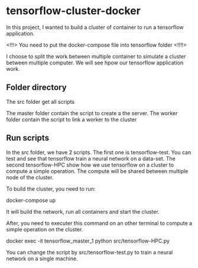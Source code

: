 # tensorflow-cluster-docker

In this project, I wanted to build a cluster of container to run a tensorflow application.

<!!!> You need to put the docker-compose file into tensorflow folder <!!!!>

I choose to split the work between multiple container to simulate a cluster between multiple computer. We will see hpow our tensorflow application work.

## Folder directory

The src folder get all scripts

The master folder contain the script to create a the server.
The worker folder contain the script to link a worker to the cluster

## Run scripts

In the src folder, we have 2 scripts. The first one is  tensorflow-test. You can test and see that tensorflow train a neural network on a data-set. The second tensorflow-HPC show how we use tensorflow on a cluster to compute a simple operation. The compute will be shared between multiple node of the cluster.

To build the cluster, you need to run:

docker-compose up

It will build the network, run all containers and start the cluster.

After, you need to executer this command on an other terminal to compute a simple operation on the cluster.

docker exec -it tensorflow_master_1 python src/tensorflow-HPC.py

You can change the script by src/tensorflow-test.py to train a neural network on a single machine.
